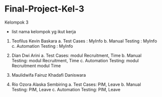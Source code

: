 # Final-Project-Kel-3

Kelompok 3
- list nama kelompok yg ikut kerja

1. Teofilus Kevin Baskara
 a. Test Cases : MyInfo
 b. Manual Testing : MyInfo
 c. Automation Testing : MyInfo

2. Dian Dwi Arini
 a. Test Cases: modul Recruitment, Time
 b. Manual Testing: modul Recruitment, Time
 c. Automation Testing: 
      modul Recruitment
      modul Time
      
3. Maulidwifa Fairuz Khadafi Daniswara

4. Rio Ozora Alaska Sembiring
   a. Test Cases: PIM, Leave
   b. Manual Testing: PIM, Leave
   c. Automation Testing: PIM, Leave
